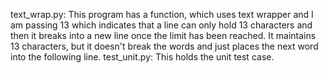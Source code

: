 text_wrap.py: This program has a function, which uses text wrapper and I am passing 13 which indicates that a line can only hold 13 characters and then it breaks into a new line once the limit has been reached.
It maintains 13 characters, but it doesn't break the words and just places the next word into the following line.
test_unit.py: This holds the unit test case.
